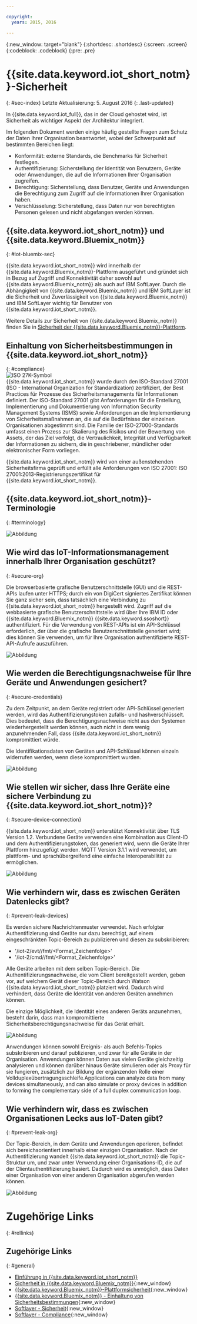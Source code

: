 ```yaml
---

copyright:
  years: 2015, 2016

---
```


{:new_window: target="blank"}
{:shortdesc: .shortdesc}
{:screen: .screen}
{:codeblock: .codeblock}
{:pre: .pre}


# {{site.data.keyword.iot_short_notm}}-Sicherheit 
{: #sec-index}
Letzte Aktualisierung: 5. August 2016
{: .last-updated}

In {{site.data.keyword.iot_full}}, das in der Cloud gehostet wird, ist Sicherheit als wichtiger Aspekt der Architektur integriert. 

Im folgenden Dokument werden einige häufig gestellte Fragen zum Schutz der Daten Ihrer Organisation beantwortet, wobei der Schwerpunkt auf bestimmten Bereichen liegt: 

* Konformität: externe Standards, die Benchmarks für Sicherheit festlegen. 
* Authentifizierung: Sicherstellung der Identität von Benutzern, Geräte oder Anwendungen, die auf die Informationen Ihrer Organisation zugreifen. 
* Berechtigung: Sicherstellung, dass Benutzer, Geräte und Anwendungen die Berechtigung zum Zugriff auf die Informationen Ihrer Organisation haben. 
* Verschlüsselung: Sicherstellung, dass Daten nur von berechtigten Personen gelesen und nicht abgefangen werden können. 

## {{site.data.keyword.iot_short_notm}} und {{site.data.keyword.Bluemix_notm}} 
{: #iot-bluemix-sec}

{{site.data.keyword.iot_short_notm}} wird innerhalb der {{site.data.keyword.Bluemix_notm}}-Plattform ausgeführt und gründet sich in Bezug auf Zugriff und Konnektivität daher sowohl auf {{site.data.keyword.Bluemix_notm}} als auch auf IBM SoftLayer. Durch die Abhängigkeit von {{site.data.keyword.Bluemix_notm}} und IBM SoftLayer ist die Sicherheit und Zuverlässigkeit von {{site.data.keyword.Bluemix_notm}} und IBM SoftLayer wichtig für Benutzer von {{site.data.keyword.iot_short_notm}}. 

Weitere Details zur Sicherheit von {{site.data.keyword.Bluemix_notm}} finden Sie in [Sicherheit der {{site.data.keyword.Bluemix_notm}}-Plattform](https://new-console.stage1.ng.bluemix.net/docs/security/index.html#platform-security). 

## Einhaltung von Sicherheitsbestimmungen in {{site.data.keyword.iot_short_notm}} 
{: #compliance}  
![ISO 27K-Symbol](../../images/icon_iso27k1.png "ISO 27K-Symbol")    
{{site.data.keyword.iot_short_notm}} wurde durch den ISO-Standard 27001 (ISO - International Organization for Standardization) zertifiziert, der Best Practices für Prozesse des Sicherheitsmanagements für Informationen definiert. Der ISO-Standard 27001 gibt Anforderungen für die Erstellung, Implementierung und Dokumentierung von Information Security Management Systems (ISMS) sowie Anforderungen an die Implementierung von Sicherheitsmaßnahmen an, die auf die Bedürfnisse der einzelnen Organisationen abgestimmt sind. Die Familie der ISO-27000-Standards umfasst einen Prozess zur Skalierung des Risikos und der Bewertung von Assets, der das Ziel verfolgt, die Vertraulichkeit, Integrität und Verfügbarkeit der Informationen zu sichern, die in geschriebener, mündlicher oder elektronischer Form vorliegen. 

{{site.data.keyword.iot_short_notm}} wird von einer außenstehenden Sicherheitsfirma geprüft und erfüllt alle Anforderungen von ISO 27001: ISO 27001:2013-Registrierungszertifikat für {{site.data.keyword.iot_short_notm}}. 


## {{site.data.keyword.iot_short_notm}}-Terminologie 
{: #terminology}

![Abbildung](terminology_platform.svg) 


## Wie wird das IoT-Informationsmanagement innerhalb Ihrer Organisation geschützt? 
{: #secure-org}

Die browserbasierte grafische Benutzerschnittstelle (GUI) und die REST-APIs laufen unter HTTPS; durch ein von DigiCert signiertes Zertifikat können Sie ganz sicher sein, dass tatsächlich eine Verbindung zu {{site.data.keyword.iot_short_notm}} hergestellt wird. Zugriff auf die webbasierte grafische Benutzerschnittstelle wird über Ihre IBM ID oder {{site.data.keyword.Bluemix_notm}} {{site.data.keyword.ssoshort}} authentifiziert. Für die Verwendung von REST-APIs ist ein API-Schlüssel erforderlich, der über die grafische Benutzerschnittstelle generiert wird; dies können Sie verwenden, um für Ihre Organisation authentifizierte REST-API-Aufrufe auszuführen. 

![Abbildung](management_platform.svg) 


## Wie werden die Berechtigungsnachweise für Ihre Geräte und Anwendungen gesichert? 
{: #secure-credentials}

Zu dem Zeitpunkt, an dem Geräte registriert oder API-Schlüssel generiert werden, wird das Authentifizierungstoken zufalls- und hashverschlüsselt. Dies bedeutet, dass die Berechtigungsnachweise nicht aus den Systemen wiederhergestellt werden können, auch nicht in dem wenig anzunehmenden Fall, dass {{site.data.keyword.iot_short_notm}} kompromittiert würde.

Die Identifikationsdaten von Geräten und API-Schlüssel können einzeln widerrufen werden, wenn diese kompromittiert wurden. 

![Abbildung](authentication_platform.svg) 

## Wie stellen wir sicher, dass Ihre Geräte eine sichere Verbindung zu {{site.data.keyword.iot_short_notm}}? 
{: #secure-device-connection}

{{site.data.keyword.iot_short_notm}} unterstützt Konnektivität über TLS Version 1.2. Verbundene Geräte verwenden eine Kombination aus Client-ID und dem Authentifizierungstoken, das generiert wird, wenn die Geräte Ihrer Plattform hinzugefügt werden. MQTT Version 3.1.1 wird verwendet, um plattform- und sprachübergreifend eine einfache Interoperabilität zu ermöglichen. 

![Abbildung](connectivity_platform.svg) 

## Wie verhindern wir, dass es zwischen Geräten Datenlecks gibt? 
{: #prevent-leak-devices}

Es werden sichere Nachrichtenmuster verwendet. Nach erfolgter Authentifizierung sind Geräte nur dazu berechtigt, auf einem eingeschränkten Topic-Bereich zu publizieren und diesen zu subskribieren: 

* '/iot-2/evt/<Ereignis-ID>/fmt/<Format_Zeichenfolge>'
* '/iot-2/cmd/<Befehls-ID>/fmt/<Format_Zeichenfolge>'

Alle Geräte arbeiten mit dem selben Topic-Bereich. Die Authentifizierungsnachweise, die vom Client bereitgestellt werden, geben vor, auf welchem Gerät dieser Topic-Bereich durch Watson {{site.data.keyword.iot_short_notm}} platziert wird. Dadurch wird verhindert, dass Geräte die Identität von anderen Geräten annehmen können. 

Die einzige Möglichkeit, die Identität eines anderen Geräts anzunehmen, besteht darin, dass man kompromittierte Sicherheitsberechtigungsnachweise für das Gerät erhält. 


![Abbildung](device_scope_platform.svg) 


Anwendungen können sowohl Ereignis- als auch Befehls-Topics subskribieren und darauf publizieren, und zwar für alle Geräte in der Organisation. Anwendungen können Daten aus vielen Geräte gleichzeitig analysieren und können darüber hinaus Geräte simulieren oder als Proxy für sie fungieren, zusätzlich zur Bildung der ergänzenden Rolle einer Vollduplexübertragungsschleife.Applications can analyze data from many devices simultaneously, and can also simulate or proxy devices in addition to forming the complementary side of a full duplex communication loop.


## Wie verhindern wir, dass es zwischen Organisationen Lecks aus IoT-Daten gibt? 
{: #prevent-leak-org}

Der Topic-Bereich, in dem Geräte und Anwendungen operieren, befindet sich bereichsorientiert innerhalb einer einzigen Organisation. Nach der Authentifizierung wandelt {{site.data.keyword.iot_short_notm}} die Topic-Struktur um, und zwar unter Verwendung einer Organisations-ID, die auf der Clientauthentifizierung basiert. Dadurch wird es unmöglich, dass Daten einer Organisation von einer anderen Organisation abgerufen werden können. 

![Abbildung](org_scope_platform.svg) 

# Zugehörige Links 
{: #rellinks}
## Zugehörige Links 
{: #general}
* [Einführung in {{site.data.keyword.iot_short_notm}}](https://console.ng.bluemix.net/docs/services/IoT/index.html)
* [Sicherheit in {{site.data.keyword.Bluemix_notm}}](https://console.ng.bluemix.net/docs/security/index.html#security){:new_window}
* [{{site.data.keyword.Bluemix_notm}}-Plattformsicherheit](https://new-console.stage1.ng.bluemix.net/docs/security/index.html#platform-security){:new_window}
* [{{site.data.keyword.Bluemix_notm}} - Einhaltung von Sicherheitsbestimmungen](https://console.ng.bluemix.net/docs/security/index.html#compliance){:new_window} 
* [Softlayer - Sicherheit](http://www.softlayer.com/security){:new_window} 
* [Softlayer - Compliance](http://www.softlayer.com/compliance){:new_window} 
